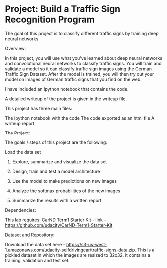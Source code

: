 # Project: Build a Traffic Sign Recognition Program
The goal of this project is to classify different traffic signs by training deep neural networks

Overview:

In this project, you will use what you've learned about deep neural networks and convolutional neural networks to classify traffic signs. You will train and validate a model so it can classify traffic sign images using the German Traffic Sign Dataset. After the model is trained, you will then try out your model on images of German traffic signs that you find on the web.

I have included an Ipython notebook that contains the code. 

A detailed writeup of the project is given in the writeup file. 

This project has three main files:

The Ipython notebook with the code
The code exported as an html file
A writeup report 

The Project:

The goals / steps of this project are the following:

Load the data set

1. Explore, summarize and visualize the data set

2. Design, train and test a model architecture

3. Use the model to make predictions on new images

4. Analyze the softmax probabilities of the new images

5. Summarize the results with a written report

Dependencies:

This lab requires: CarND Term1 Starter Kit - link - https://github.com/udacity/CarND-Term1-Starter-Kit

Dataset and Repository:

Download the data set here - https://s3-us-west-1.amazonaws.com/udacity-selfdrivingcar/traffic-signs-data.zip. 
This is a pickled dataset in which the images are resized to 32x32. It contains a training, validation and test set.


